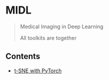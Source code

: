 # MIDL
> Medical Imaging in Deep Learning
>
> All toolkits are together

## Contents

- [t-SNE with PyTorch](./markdown/t_sne.md)

